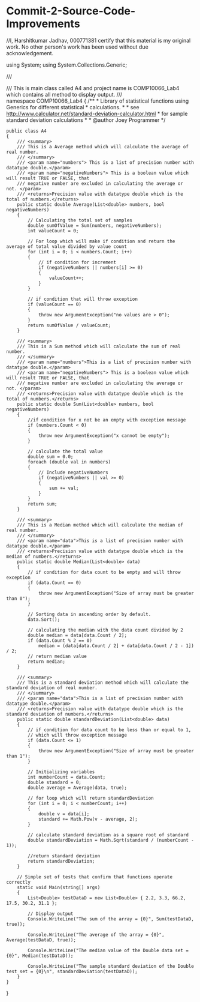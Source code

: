 # Commit-2-Source-Code-Improvements

//I, Harshitkumar Jadhav, 000771381 certify that this material is my original work. No other person's work has been used without due acknowledgement.

using System;
using System.Collections.Generic;


/// <summary>
/// This is main class called A4 and project name is COMP10066_Lab4 which contains all method to display output. 
/// </summary>
namespace COMP10066_Lab4
{
    /**
     * Library of statistical functions using Generics for different statistical
     * calculations.
     * 
     * see http://www.calculator.net/standard-deviation-calculator.html
     * for sample standard deviation calculations
     *
     * @author Joey Programmer
     */

    public class A4
    {
        /// <summary>
        /// This is a Average method which will calculate the average of real number.
        /// </summary>
        /// <param name="numbers"> This is a list of precision number with datatype double.</param>
        /// <param name="negativeNumbers"> This is a boolean value which will result TRUE or FALSE, that 
        /// negative number are excluded in calculating the average or not. </param>
        /// <returns>Precision value with datatype double which is the total of numbers.</returns>
        public static double Average(List<double> numbers, bool negativeNumbers)
        {
            // Calculating the total set of samples
            double sumOfValue = Sum(numbers, negativeNumbers);
            int valueCount = 0;

            // For loop which will make if condition and return the average of total value divided by value count
            for (int i = 0; i < numbers.Count; i++)
            {
                // if condition for increment  
                if (negativeNumbers || numbers[i] >= 0)
                {
                    valueCount++;
                }
            }

            // if condition that will throw exception 
            if (valueCount == 0)
            {
                throw new ArgumentException("no values are > 0");
            }
            return sumOfValue / valueCount;
        }

        /// <summary>
        /// This is a Sum method which will calculate the sum of real number.
        /// </summary>
        /// <param name="numbers">This is a list of precision number with datatype double.</param>
        /// <param name="negativeNumbers"> This is a boolean value which will result TRUE or FALSE, that 
        /// negative number are excluded in calculating the average or not. </param>
        /// <returns>Precision value with datatype double which is the total of numbers.</returns>
        public static double Sum(List<double> numbers, bool negativeNumbers)
        {
            //if condition for x not be an empty with exception message 
            if (numbers.Count < 0)
            {
                throw new ArgumentException("x cannot be empty");
            }

            // calculate the total value
            double sum = 0.0;
            foreach (double val in numbers)
            {
                // Include negativeNumbers 
                if (negativeNumbers || val >= 0)
                {
                    sum += val;
                }
            }
            return sum;
        }

        /// <summary>
        /// This is a Median method which will calculate the median of real number.
        /// </summary>
        /// <param name="data">This is a list of precision number with datatype double.</param>
        /// <returns>Precision value with datatype double which is the median of numbers.</returns>
        public static double Median(List<double> data)
        {
            // if condition for data count to be empty and will throw exception 
            if (data.Count == 0)
            {
                throw new ArgumentException("Size of array must be greater than 0");
            }

            // Sorting data in ascending order by default.
            data.Sort();

            // calculating the median with the data count divided by 2
            double median = data[data.Count / 2];
            if (data.Count % 2 == 0)
                median = (data[data.Count / 2] + data[data.Count / 2 - 1]) / 2;
            // return median value
            return median;
        }

        /// <summary>
        /// This is a standard deviation method which will calculate the standard deviation of real number.
        /// </summary>
        /// <param name="data">This is a list of precision number with datatype double.</param>
        /// <returns>Precision value with datatype double which is the standard deviation of numbers.</returns>
        public static double standardDeviation(List<double> data)
        {
            // if condition for data count to be less than or equal to 1, 
            // which will throw exception message 
            if (data.Count <= 1)
            {
                throw new ArgumentException("Size of array must be greater than 1");
            }

            // Initializing variables
            int numberCount = data.Count;
            double standard = 0;
            double average = Average(data, true);

            // for loop which will return standardDeviation
            for (int i = 0; i < numberCount; i++)
            {
                double v = data[i];
                standard += Math.Pow(v - average, 2);
            }

            // calculate standard deviation as a square root of standard 
            double standardDeviation = Math.Sqrt(standard / (numberCount - 1));

            //return standard deviation
            return standardDeviation;
        }

        // Simple set of tests that confirm that functions operate correctly
        static void Main(string[] args)
        {
            List<Double> testDataD = new List<Double> { 2.2, 3.3, 66.2, 17.5, 30.2, 31.1 };

            // Display output 
            Console.WriteLine("The sum of the array = {0}", Sum(testDataD, true));

            Console.WriteLine("The average of the array = {0}", Average(testDataD, true));

            Console.WriteLine("The median value of the Double data set = {0}", Median(testDataD));

            Console.WriteLine("The sample standard deviation of the Double test set = {0}\n", standardDeviation(testDataD));
        }
    }
}
